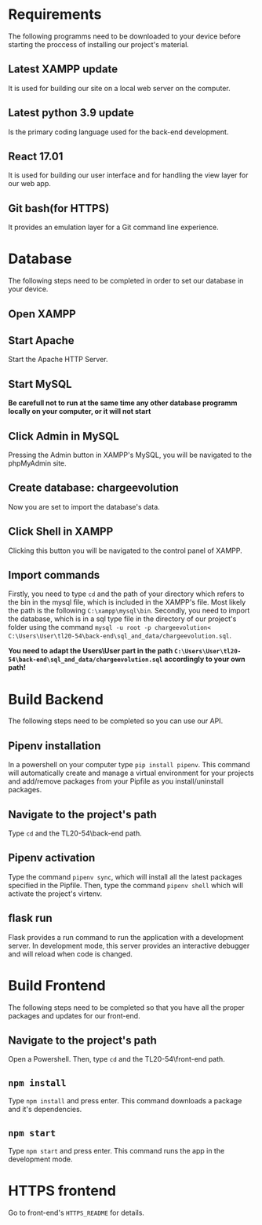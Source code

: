 # Requirements

The following programms need to be downloaded to your device before starting the proccess of installing our project's material.

## Latest XAMPP update

It is used for building our site on a local web server on the computer.

## Latest python 3.9 update

Is the primary coding language used for the back-end development.

## React 17.01

It is used for building our user interface and for handling the view layer for our web app.

## Git bash(for HTTPS)

It provides an emulation layer for a Git command line experience.

# Database

The following steps need to be completed in order to set our database in your device.

## Open XAMPP

## Start Apache

Start the Apache HTTP Server.

## Start MySQL

**Be carefull not to run at the same time any other database programm locally on your computer, or it will not start**

## Click Admin in MySQL 

Pressing the Admin button in XAMPP's MySQL, you will be navigated to the phpMyAdmin site.

## Create database: chargeevolution

Now you are set to import the database's data.

## Click Shell in XAMPP

Clicking this button you will be navigated to the control panel of XAMPP.

## Import commands

Firstly, you need to type `cd` and the path of your directory which refers to the bin in the mysql file, which is included in the XAMPP's file. Most likely the path is the following `C:\xampp\mysql\bin`.
Secondly, you need to import the database, which is in a sql type file in the directory of our project's folder using the command `mysql -u root -p chargeevolution< C:\Users\User\tl20-54\back-end\sql_and_data/chargeevolution.sql`.

**You need to adapt the Users\User part in the path `C:\Users\User\tl20-54\back-end\sql_and_data/chargeevolution.sql` accordingly to your own path!**

# Build Backend

The following steps need to be completed so you can use our API.

## Pipenv installation

In a powershell on your computer type `pip install pipenv`. This command will automatically create and manage a virtual environment for your projects and add/remove packages from your Pipfile as you install/uninstall packages.

## Navigate to the project's path

Type `cd` and the TL20-54\back-end path.

## Pipenv activation

Type the command `pipenv sync`, which will install all the latest packages specified in the Pipfile.
Then, type the command `pipenv shell` which will activate the project's virtenv. 

## flask run

Flask provides a run command to run the application with a development server. In development mode, this server provides an interactive debugger and will reload when code is changed.

# Build Frontend

The following steps need to be completed so that you have all the proper packages and updates for our front-end.

## Navigate to the project's path

Open a Powershell. Then, type `cd` and the TL20-54\front-end path.

## `npm install`

Type `npm install` and press enter.
This command downloads a package and it's dependencies.

## `npm start` 

Type `npm start` and press enter.
This command runs the app in the development mode.

# HTTPS frontend

Go to front-end's `HTTPS_README` for details.
